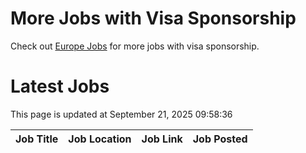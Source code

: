 # More Jobs with Visa Sponsorship

Check out [Europe Jobs](https://github.com/sureshparimi/europejobs#latest-jobs) for more jobs with visa sponsorship.

# Latest Jobs

This page is updated at September 21, 2025 09:58:36

| Job Title | Job Location | Job Link | Job Posted |
| --- | --- | --- | --- |
